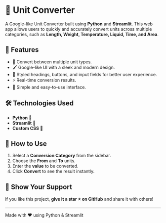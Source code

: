 # 🔄 Unit Converter

A Google-like Unit Converter built using **Python** and **Streamlit**. This web app allows users to quickly and accurately convert units across multiple categories, such as **Length, Weight, Temperature, Liquid, Time, and Area**.

## 🚀 Features

- 📏 Convert between multiple unit types.
- 🖌️ Google-like UI with a sleek and modern design.
- 🎨 Styled headings, buttons, and input fields for better user experience.
- ⚡ Real-time conversion results.
- 🔧 Simple and easy-to-use interface.

## 🛠️ Technologies Used

- **Python** 🐍
- **Streamlit** 🎈
- **Custom CSS** 🎨

## 🎯 How to Use

1. Select a **Conversion Category** from the sidebar.
2. Choose the **From** and **To** units.
3. Enter the **value** to be converted.
4. Click **Convert** to see the result instantly.

## 🌟 Show Your Support

If you like this project, **give it a star ⭐ on GitHub** and share it with others!

---

Made with ❤️ using Python & Streamlit

